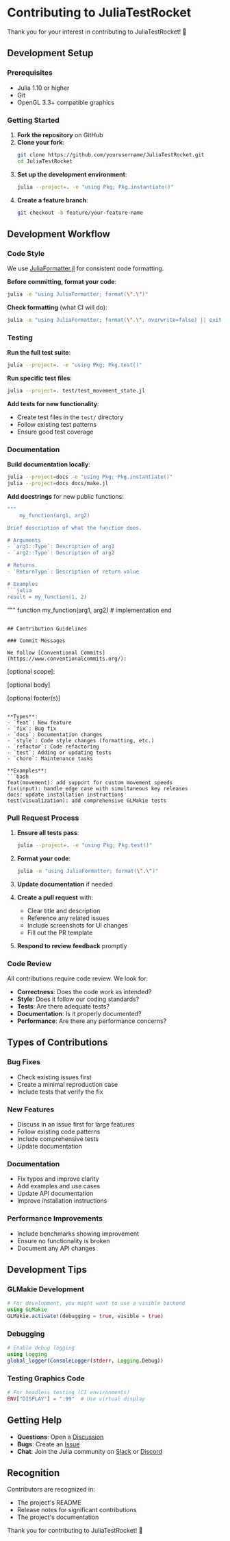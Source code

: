 # Contributing to JuliaTestRocket

Thank you for your interest in contributing to JuliaTestRocket! 🎉

## Development Setup

### Prerequisites
- Julia 1.10 or higher
- Git
- OpenGL 3.3+ compatible graphics

### Getting Started

1. **Fork the repository** on GitHub
2. **Clone your fork**:
   ```bash
   git clone https://github.com/yourusername/JuliaTestRocket.git
   cd JuliaTestRocket
   ```
3. **Set up the development environment**:
   ```bash
   julia --project=. -e "using Pkg; Pkg.instantiate()"
   ```
4. **Create a feature branch**:
   ```bash
   git checkout -b feature/your-feature-name
   ```

## Development Workflow

### Code Style

We use [JuliaFormatter.jl](https://github.com/domluna/JuliaFormatter.jl) for consistent code formatting.

**Before committing, format your code**:
```bash
julia -e "using JuliaFormatter; format(\".\")"
```

**Check formatting** (what CI will do):
```bash
julia -e "using JuliaFormatter; format(\".\", overwrite=false) || exit(1)"
```

### Testing

**Run the full test suite**:
```bash
julia --project=. -e "using Pkg; Pkg.test()"
```

**Run specific test files**:
```bash
julia --project=. test/test_movement_state.jl
```

**Add tests for new functionality**:
- Create test files in the `test/` directory
- Follow existing test patterns
- Ensure good test coverage

### Documentation

**Build documentation locally**:
```bash
julia --project=docs -e "using Pkg; Pkg.instantiate()"
julia --project=docs docs/make.jl
```

**Add docstrings** for new public functions:
```julia
"""
    my_function(arg1, arg2)

Brief description of what the function does.

# Arguments
- `arg1::Type`: Description of arg1
- `arg2::Type`: Description of arg2

# Returns
- `ReturnType`: Description of return value

# Examples
```julia
result = my_function(1, 2)
```
"""
function my_function(arg1, arg2)
    # implementation
end
```

## Contribution Guidelines

### Commit Messages

We follow [Conventional Commits](https://www.conventionalcommits.org/):

```
<type>[optional scope]: <description>

[optional body]

[optional footer(s)]
```

**Types**:
- `feat`: New feature
- `fix`: Bug fix
- `docs`: Documentation changes
- `style`: Code style changes (formatting, etc.)
- `refactor`: Code refactoring
- `test`: Adding or updating tests
- `chore`: Maintenance tasks

**Examples**:
```bash
feat(movement): add support for custom movement speeds
fix(input): handle edge case with simultaneous key releases
docs: update installation instructions
test(visualization): add comprehensive GLMakie tests
```

### Pull Request Process

1. **Ensure all tests pass**:
   ```bash
   julia --project=. -e "using Pkg; Pkg.test()"
   ```

2. **Format your code**:
   ```bash
   julia -e "using JuliaFormatter; format(\".\")"
   ```

3. **Update documentation** if needed

4. **Create a pull request** with:
   - Clear title and description
   - Reference any related issues
   - Include screenshots for UI changes
   - Fill out the PR template

5. **Respond to review feedback** promptly

### Code Review

All contributions require code review. We look for:

- **Correctness**: Does the code work as intended?
- **Style**: Does it follow our coding standards?
- **Tests**: Are there adequate tests?
- **Documentation**: Is it properly documented?
- **Performance**: Are there any performance concerns?

## Types of Contributions

### Bug Fixes
- Check existing issues first
- Create a minimal reproduction case
- Include tests that verify the fix

### New Features
- Discuss in an issue first for large features
- Follow existing code patterns
- Include comprehensive tests
- Update documentation

### Documentation
- Fix typos and improve clarity
- Add examples and use cases
- Update API documentation
- Improve installation instructions

### Performance Improvements
- Include benchmarks showing improvement
- Ensure no functionality is broken
- Document any API changes

## Development Tips

### GLMakie Development
```julia
# For development, you might want to use a visible backend
using GLMakie
GLMakie.activate!(debugging = true, visible = true)
```

### Debugging
```julia
# Enable debug logging
using Logging
global_logger(ConsoleLogger(stderr, Logging.Debug))
```

### Testing Graphics Code
```julia
# For headless testing (CI environments)
ENV["DISPLAY"] = ":99"  # Use virtual display
```

## Getting Help

- **Questions**: Open a [Discussion](https://github.com/bakulev/JuliaTestRocket/discussions)
- **Bugs**: Create an [Issue](https://github.com/bakulev/JuliaTestRocket/issues)
- **Chat**: Join the Julia community on [Slack](https://julialang.org/slack/) or [Discord](https://discord.gg/julia)

## Recognition

Contributors are recognized in:
- The project's README
- Release notes for significant contributions
- The project's documentation

Thank you for contributing to JuliaTestRocket! 🚀